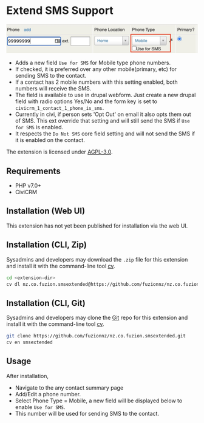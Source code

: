 # Extend SMS Support

![Screenshot](/images/use_for_sms.jpg)

- Adds a new field `Use for SMS` for Mobile type phone numbers. 
- If checked, it is preferred over any other mobile(primary, etc) for sending SMS to the contact. 
- If a contact has 2 mobile numbers with this setting enabled, both numbers will receive the SMS.
- The field is available to use in drupal webform. Just create a new drupal field with radio options Yes/No and the form key is set to `civicrm_1_contact_1_phone_is_sms`.
- Currently in civi, if person sets 'Opt Out' on email it also opts them out of SMS. This ext override that setting and will still send the SMS if `Use for SMS` is enabled.
- It respects the `Do Not SMS` core field setting and will not send the SMS if it is enabled on the contact.

The extension is licensed under [AGPL-3.0](LICENSE.txt).

## Requirements

* PHP v7.0+
* CiviCRM 

## Installation (Web UI)

This extension has not yet been published for installation via the web UI.

## Installation (CLI, Zip)

Sysadmins and developers may download the `.zip` file for this extension and
install it with the command-line tool [cv](https://github.com/civicrm/cv).

```bash
cd <extension-dir>
cv dl nz.co.fuzion.smsextended@https://github.com/fuzionnz/nz.co.fuzion.smsextended/archive/master.zip
```

## Installation (CLI, Git)

Sysadmins and developers may clone the [Git](https://en.wikipedia.org/wiki/Git) repo for this extension and
install it with the command-line tool [cv](https://github.com/civicrm/cv).

```bash
git clone https://github.com/fuzionnz/nz.co.fuzion.smsextended.git
cv en smsextended
```

## Usage

After installation, 

- Navigate to the any contact summary page
- Add/Edit a phone number.
- Select Phone Type = Mobile, a new field will be displayed below to enable `Use for SMS`. 
- This number will be used for sending SMS to the contact.
